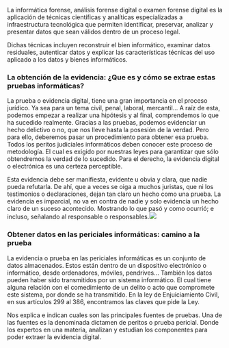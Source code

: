 La informática forense, análisis forense digital o examen forense digital es la aplicación de técnicas científicas y analíticas especializadas a infraestructura tecnológica que permiten identificar, preservar, analizar y presentar datos que sean válidos dentro de un proceso legal.

Dichas técnicas incluyen reconstruir el bien informático, examinar datos residuales, autenticar datos y explicar las características técnicas del uso aplicado a los datos y bienes informáticos.

### La obtención de la evidencia: ¿Que es y cómo se extrae estas pruebas informáticas?

La prueba o evidencia digital, tiene una gran importancia en el proceso jurídico. Ya sea para un tema civil, penal, laboral, mercantil… A raíz de esta, podemos empezar a realizar una hipótesis y al final, comprendemos lo que ha sucedido realmente. Gracias a las pruebas, podemos evidenciar un hecho delictivo o no, que nos lleve hasta la posesión de la verdad. Pero para ello, deberemos pasar un procedimiento para obtener esa prueba. Todos los peritos judiciales informáticos deben conocer este proceso de metodología. El cual es exigido por nuestras leyes para garantizar que sólo obtendremos la verdad de lo sucedido. Para el derecho, la evidencia digital o electrónica es una certeza perceptible.

Esta evidencia debe ser manifiesta, evidente u obvia y clara, que nadie pueda refutarla. De ahí, que a veces se oiga a muchos juristas, que ni los testimonios o declaraciones, dejan tan claro un hecho como una prueba. La evidencia es imparcial, no va en contra de nadie y solo evidencia un hecho claro de un suceso acontecido. Mostrando lo que pasó y como ocurrió; e incluso, señalando al responsable o responsables.![](https://openwebinars.net/academia/aprende/hacking-tools-red-team/9339/imgs/20200313-112614.png)

### Obtener datos en las periciales informáticas: camino a la prueba

La evidencia o prueba en las periciales informáticas es un conjunto de datos almacenados. Estos están dentro de un dispositivo electrónico o informático, desde ordenadores, móviles, pendrives… También los datos pueden haber sido transmitidos por un sistema informático. El cual tiene alguna relación con el comedimiento de un delito o acto que compromete este sistema, por donde se ha transmitido. En la ley de Enjuiciamiento Civil, en sus artículos 299 al 386, encontramos las claves que pide la Ley.

Nos explica e indican cuales son las principales fuentes de pruebas. Una de las fuentes es la denominada dictamen de peritos o prueba pericial. Donde los expertos en una materia, analizan y estudian los componentes para poder extraer la evidencia digital.